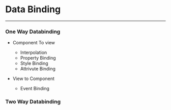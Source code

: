 # Data Binding 
---

### One Way Databinding 
* Component To view 
	* Interpolation 
	* Property Binding 
	* Style Binding 
	* Attrivute Binding 

* View to Component 
	* Event Binding 

### Two Way Databinding 